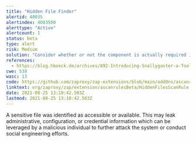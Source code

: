 ```yaml
---
title: "Hidden File Finder"
alertid: 40035
alertindex: 4003500
alerttype: "Active"
alertcount: 1
status: beta
type: alert
risk: Medium
solution: "Consider whether or not the component is actually required in production, if it isn't then disable it. If it is then ensure access to it requires appropriate authentication and authorization, or limit exposure to internal systems or specific source IPs, etc."
references:
  - https://blog.hboeck.de/archives/892-Introducing-Snallygaster-a-Tool-to-Scan-for-Secrets-on-Web-Servers.html
cwe: 538
wasc: 13
code: https://github.com/zaproxy/zap-extensions/blob/main/addOns/ascanrulesBeta/src/main/java/org/zaproxy/zap/extension/ascanrulesBeta/HiddenFilesScanRule.java
linktext: org/zaproxy/zap/extension/ascanrulesBeta/HiddenFilesScanRule.java
date: 2021-08-25 13:10:42.503Z
lastmod: 2021-08-25 13:10:42.503Z
---
```


A sensitive file was identified as accessible or available. This may leak administrative, configuration, or credential information which can be leveraged by a malicious individual to further attack the system or conduct social engineering efforts.
